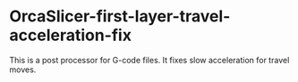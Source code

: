# OrcaSlicer-first-layer-travel-acceleration-fix
This is a post processor for G-code files. It fixes slow acceleration for travel moves.
